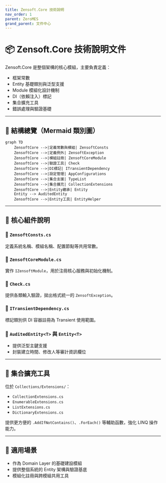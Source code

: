 ```yaml
---
title: Zensoft.Core 技術說明
nav_order: 1
parent: ZeroMES
grand_parent: 文件中心
---
```


# 📦 Zensoft.Core 技術說明文件

Zensoft.Core 是整個架構的核心模組，主要負責定義：
- 框架常數
- Entity 基礎類別與泛型支援
- Module 模組化設計機制
- DI（依賴注入）標記
- 集合擴充工具
- 錯誤處理與驗證基礎

---

## 📁 結構總覽（Mermaid 類別圖）

```mermaid
graph TD
    ZensoftCore -->|定義常數與模組| ZensoftConsts
    ZensoftCore -->|定義例外| ZensoftException
    ZensoftCore -->|模組註冊| ZensoftCoreModule
    ZensoftCore -->|驗證工具| Check
    ZensoftCore -->|DI標記| ITransientDependency
    ZensoftCore -->|設定管理| AppConfigurations
    ZensoftCore -->|集合支援| TypeList
    ZensoftCore -->|集合擴充| CollectionExtensions
    ZensoftCore -->|Entity繼承| Entity
    Entity --> AuditedEntity
    ZensoftCore -->|Entity工具| EntityHelper
```

---

## 🧱 核心組件說明

### 🔹 `ZensoftConsts.cs`
定義系統名稱、模組名稱、配置節點等共用常數。

### 🔹 `ZensoftCoreModule.cs`
實作 `IZensoftModule`，用於注冊核心服務與初始化機制。

### 🔹 `Check.cs`
提供各類輸入驗證，拋出格式統一的 `ZensoftException`。

### 🔹 `ITransientDependency.cs`
標記類別供 DI 容器註冊為 Transient 使用範圍。

### 🔹 `AuditedEntity<T>` 與 `Entity<T>`
- 提供泛型主鍵支援
- 封裝建立時間、修改人等審計資訊欄位

---

## 🔧 集合擴充工具

位於 `Collections/Extensions/`：
- `CollectionExtensions.cs`
- `EnumerableExtensions.cs`
- `ListExtensions.cs`
- `DictionaryExtensions.cs`

提供更方便的 `.AddIfNotContains()`、`.ForEach()` 等輔助函數，強化 LINQ 操作能力。

---

## 🚀 適用場景

- 作為 Domain Layer 的基礎建設模組
- 提供整個系統的 Entity 架構與驗證基底
- 模組化註冊與跨模組共用工具
